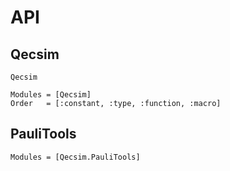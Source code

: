 # API

## Qecsim
```@docs
Qecsim
```
```@autodocs
Modules = [Qecsim]
Order   = [:constant, :type, :function, :macro]
```

## PauliTools

```@autodocs
Modules = [Qecsim.PauliTools]
```
